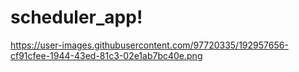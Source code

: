 # scheduler_app!
https://user-images.githubusercontent.com/97720335/192957656-cf91cfee-1944-43ed-81c3-02e1ab7bc40e.png
